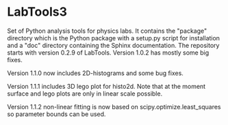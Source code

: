 # LabTools3
Set of Python analysis tools for physics labs. It contains the "package" directory which is the Python package with a setup.py script for installation and
a "doc" directory containing the Sphinx documentation. The repository starts with version 0.2.9 of LabTools.
Version 1.0.2 has mostly some big fixes.

Version 1.1.0 now includes 2D-histograms and some bug fixes.

Version 1.1.1 includes 3D lego plot for histo2d. Note that at the moment surface and lego plots are only in linear scale possible.

Version 1.1.2 non-linear fitting is now based on scipy.optimize.least_squares so parameter bounds can be used.


